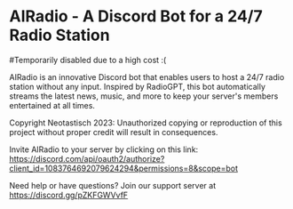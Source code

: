 # AIRadio - A Discord Bot for a 24/7 Radio Station

#Temporarily disabled due to a high cost :(

AIRadio is an innovative Discord bot that enables users to host a 24/7 radio station without any input. Inspired by RadioGPT, this bot automatically streams the latest news, music, and more to keep your server's members entertained at all times.

Copyright Neotastisch 2023: Unauthorized copying or reproduction of this project without proper credit will result in consequences.

Invite AIRadio to your server by clicking on this link: https://discord.com/api/oauth2/authorize?client_id=1083764692079624294&permissions=8&scope=bot

Need help or have questions? Join our support server at https://discord.gg/pZKFGWVvfF
